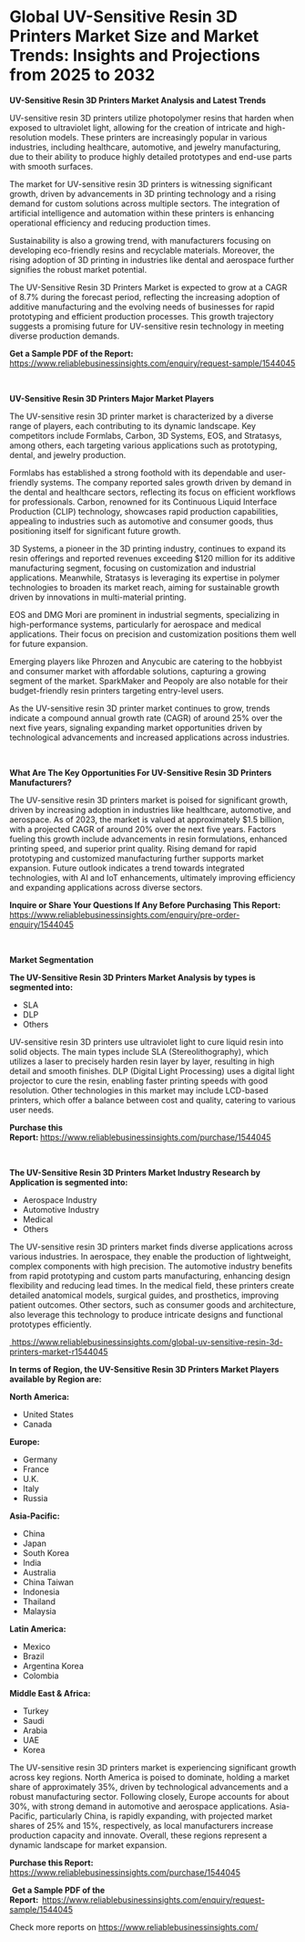 <p><h1>Global UV-Sensitive Resin 3D Printers Market Size and Market Trends: Insights and Projections from 2025 to 2032</h1></p><p><strong>UV-Sensitive Resin 3D Printers Market Analysis and Latest Trends</strong></p>
<p><p>UV-sensitive resin 3D printers utilize photopolymer resins that harden when exposed to ultraviolet light, allowing for the creation of intricate and high-resolution models. These printers are increasingly popular in various industries, including healthcare, automotive, and jewelry manufacturing, due to their ability to produce highly detailed prototypes and end-use parts with smooth surfaces.</p><p>The market for UV-sensitive resin 3D printers is witnessing significant growth, driven by advancements in 3D printing technology and a rising demand for custom solutions across multiple sectors. The integration of artificial intelligence and automation within these printers is enhancing operational efficiency and reducing production times.</p><p>Sustainability is also a growing trend, with manufacturers focusing on developing eco-friendly resins and recyclable materials. Moreover, the rising adoption of 3D printing in industries like dental and aerospace further signifies the robust market potential. </p><p>The UV-Sensitive Resin 3D Printers Market is expected to grow at a CAGR of 8.7% during the forecast period, reflecting the increasing adoption of additive manufacturing and the evolving needs of businesses for rapid prototyping and efficient production processes. This growth trajectory suggests a promising future for UV-sensitive resin technology in meeting diverse production demands.</p></p>
<p><strong>Get a Sample PDF of the Report:&nbsp;</strong> <a href="https://www.reliablebusinessinsights.com/enquiry/request-sample/1544045?utm_campaign=2243&utm_medium=2&utm_source=Github&utm_content=ia&utm_term=27022025&utm_id=uv-sensitive-resin-3d-printers">https://www.reliablebusinessinsights.com/enquiry/request-sample/1544045</a></p>
<p>&nbsp;</p>
<p><strong>UV-Sensitive Resin 3D Printers Major Market Players</strong></p>
<p><p>The UV-sensitive resin 3D printer market is characterized by a diverse range of players, each contributing to its dynamic landscape. Key competitors include Formlabs, Carbon, 3D Systems, EOS, and Stratasys, among others, each targeting various applications such as prototyping, dental, and jewelry production.</p><p>Formlabs has established a strong foothold with its dependable and user-friendly systems. The company reported sales growth driven by demand in the dental and healthcare sectors, reflecting its focus on efficient workflows for professionals. Carbon, renowned for its Continuous Liquid Interface Production (CLIP) technology, showcases rapid production capabilities, appealing to industries such as automotive and consumer goods, thus positioning itself for significant future growth.</p><p>3D Systems, a pioneer in the 3D printing industry, continues to expand its resin offerings and reported revenues exceeding $120 million for its additive manufacturing segment, focusing on customization and industrial applications. Meanwhile, Stratasys is leveraging its expertise in polymer technologies to broaden its market reach, aiming for sustainable growth driven by innovations in multi-material printing.</p><p>EOS and DMG Mori are prominent in industrial segments, specializing in high-performance systems, particularly for aerospace and medical applications. Their focus on precision and customization positions them well for future expansion.</p><p>Emerging players like Phrozen and Anycubic are catering to the hobbyist and consumer market with affordable solutions, capturing a growing segment of the market. SparkMaker and Peopoly are also notable for their budget-friendly resin printers targeting entry-level users.</p><p>As the UV-sensitive resin 3D printer market continues to grow, trends indicate a compound annual growth rate (CAGR) of around 25% over the next five years, signaling expanding market opportunities driven by technological advancements and increased applications across industries.</p></p>
<p>&nbsp;</p>
<p><strong>What Are The Key Opportunities For UV-Sensitive Resin 3D Printers Manufacturers?</strong></p>
<p><p>The UV-sensitive resin 3D printers market is poised for significant growth, driven by increasing adoption in industries like healthcare, automotive, and aerospace. As of 2023, the market is valued at approximately $1.5 billion, with a projected CAGR of around 20% over the next five years. Factors fueling this growth include advancements in resin formulations, enhanced printing speed, and superior print quality. Rising demand for rapid prototyping and customized manufacturing further supports market expansion. Future outlook indicates a trend towards integrated technologies, with AI and IoT enhancements, ultimately improving efficiency and expanding applications across diverse sectors.</p></p>
<p><strong>Inquire or Share Your Questions If Any Before Purchasing This Report:</strong> <a href="https://www.reliablebusinessinsights.com/enquiry/pre-order-enquiry/1544045?utm_campaign=2243&utm_medium=2&utm_source=Github&utm_content=ia&utm_term=27022025&utm_id=uv-sensitive-resin-3d-printers">https://www.reliablebusinessinsights.com/enquiry/pre-order-enquiry/1544045</a></p>
<p>&nbsp;</p>
<p><strong>Market Segmentation</strong></p>
<p><strong>The UV-Sensitive Resin 3D Printers Market Analysis by types is segmented into:</strong></p>
<p><ul><li>SLA</li><li>DLP</li><li>Others</li></ul></p>
<p><p>UV-sensitive resin 3D printers use ultraviolet light to cure liquid resin into solid objects. The main types include SLA (Stereolithography), which utilizes a laser to precisely harden resin layer by layer, resulting in high detail and smooth finishes. DLP (Digital Light Processing) uses a digital light projector to cure the resin, enabling faster printing speeds with good resolution. Other technologies in this market may include LCD-based printers, which offer a balance between cost and quality, catering to various user needs.</p></p>
<p><strong>Purchase this Report:&nbsp;</strong><a href="https://www.reliablebusinessinsights.com/purchase/1544045?utm_campaign=2243&utm_medium=2&utm_source=Github&utm_content=ia&utm_term=27022025&utm_id=uv-sensitive-resin-3d-printers">https://www.reliablebusinessinsights.com/purchase/1544045</a></p>
<p>&nbsp;</p>
<p><strong>The UV-Sensitive Resin 3D Printers Market Industry Research by Application is segmented into:</strong></p>
<p><ul><li>Aerospace Industry</li><li>Automotive Industry</li><li>Medical</li><li>Others</li></ul></p>
<p><p>The UV-sensitive resin 3D printers market finds diverse applications across various industries. In aerospace, they enable the production of lightweight, complex components with high precision. The automotive industry benefits from rapid prototyping and custom parts manufacturing, enhancing design flexibility and reducing lead times. In the medical field, these printers create detailed anatomical models, surgical guides, and prosthetics, improving patient outcomes. Other sectors, such as consumer goods and architecture, also leverage this technology to produce intricate designs and functional prototypes efficiently.</p></p>
<p><a href="https://www.reliablebusinessinsights.com/global-uv-sensitive-resin-3d-printers-market-r1544045?utm_campaign=2243&utm_medium=2&utm_source=Github&utm_content=ia&utm_term=27022025&utm_id=uv-sensitive-resin-3d-printers">&nbsp;https://www.reliablebusinessinsights.com/global-uv-sensitive-resin-3d-printers-market-r1544045</a></p>
<p><strong>In terms of Region, the UV-Sensitive Resin 3D Printers Market Players available by Region are:</strong></p>
<p>
    <p> <strong> North America: </strong>
        <ul>
            <li>United States</li>
            <li>Canada</li>
        </ul>
        </p> 
    <p> <strong> Europe: </strong>
        <ul>
            <li>Germany</li>
            <li>France</li>
            <li>U.K.</li>
            <li>Italy</li>
            <li>Russia</li>
        </ul>
        </p> 
    <p> <strong> Asia-Pacific: </strong>
        <ul>
            <li>China</li>
            <li>Japan</li>
            <li>South Korea</li>
            <li>India</li>
            <li>Australia</li>
            <li>China Taiwan</li>
            <li>Indonesia</li>
            <li>Thailand</li>
            <li>Malaysia</li>
        </ul>
        </p> 
    <p> <strong> Latin America: </strong>
        <ul>
            <li>Mexico</li>
            <li>Brazil</li>
            <li>Argentina Korea</li>
            <li>Colombia</li>
        </ul>
        </p> 
    <p> <strong> Middle East & Africa: </strong>
        <ul>
            <li>Turkey</li>
            <li>Saudi</li>
            <li>Arabia</li>
            <li>UAE</li>
            <li>Korea</li>
        </ul>
    </p>
    </p>
<p><p>The UV-sensitive resin 3D printers market is experiencing significant growth across key regions. North America is poised to dominate, holding a market share of approximately 35%, driven by technological advancements and a robust manufacturing sector. Following closely, Europe accounts for about 30%, with strong demand in automotive and aerospace applications. Asia-Pacific, particularly China, is rapidly expanding, with projected market shares of 25% and 15%, respectively, as local manufacturers increase production capacity and innovate. Overall, these regions represent a dynamic landscape for market expansion.</p></p>
<p><strong>Purchase this Report: </strong><a href="https://www.reliablebusinessinsights.com/purchase/1544045?utm_campaign=2243&utm_medium=2&utm_source=Github&utm_content=ia&utm_term=27022025&utm_id=uv-sensitive-resin-3d-printers">https://www.reliablebusinessinsights.com/purchase/1544045</a></p>
<p>&nbsp;<strong>Get a Sample PDF of the Report:&nbsp;&nbsp;</strong><a href="https://www.reliablebusinessinsights.com/enquiry/request-sample/1544045?utm_campaign=2243&utm_medium=2&utm_source=Github&utm_content=ia&utm_term=27022025&utm_id=uv-sensitive-resin-3d-printers">https://www.reliablebusinessinsights.com/enquiry/request-sample/1544045</a></p>
<p><strong></strong></p>
<p>Check more reports on <a href="https://www.reliablebusinessinsights.com/?utm_campaign=2243&utm_medium=2&utm_source=Github&utm_content=ia&utm_term=27022025&utm_id=uv-sensitive-resin-3d-printers">https://www.reliablebusinessinsights.com/</a></p>